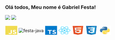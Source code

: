 ### Olá todos, Meu nome é Gabriel Festa!

<img height="180em" src="https://github-readme-stats.vercel.app/api?username=GabrielFesta&show_icons=true&theme=radical"/>
<img height="180em" src="https://github-readme-stats.vercel.app/api/top-langs/?username=GabrielFesta&layout=compact&langs_count=7&theme=tokyonight"/>

<div style="display: inline_block"><br>
  <img align="center" alt="festa-Js" height="30" width="40" src="https://raw.githubusercontent.com/devicons/devicon/master/icons/javascript/javascript-plain.svg">
  <img align="center" alt="festa-java" height="30" width="40" src="https://cdn.jsdelivr.net/gh/devicons/devicon@latest/icons/java/java-original.svg" />
  <img align="center" alt="festa-Ts" height="30" width="40" src="https://raw.githubusercontent.com/devicons/devicon/master/icons/typescript/typescript-plain.svg">
  <img align="center" alt="festa-React" height="30" width="40" src="https://raw.githubusercontent.com/devicons/devicon/master/icons/react/react-original.svg">
  <img align="center" alt="festa-HTML" height="30" width="40" src="https://raw.githubusercontent.com/devicons/devicon/master/icons/html5/html5-original.svg">
  <img align="center" alt="festa-CSS" height="30" width="40" src="https://raw.githubusercontent.com/devicons/devicon/master/icons/css3/css3-original.svg">
  <img align="center" alt="festa-Python" height="30" width="40" src="https://raw.githubusercontent.com/devicons/devicon/master/icons/python/python-original.svg">
  
</div>
